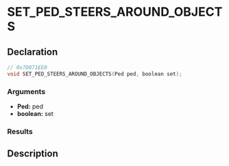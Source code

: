 # SET_PED_STEERS_AROUND_OBJECTS

## Declaration
```cpp
// 0x7D071EE0
void SET_PED_STEERS_AROUND_OBJECTS(Ped ped, boolean set);
```

### Arguments
- **Ped:** ped
- **boolean:** set

### Results

## Description
